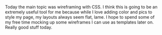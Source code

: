 Today the main topic was wireframing with CSS.  I think this is going to be an extremely useful tool for me because while I love adding color and pics to style my page, my layouts always seem flat, lame.  I hope to spend some of my free time mocking up some wireframes I can use as templates later on.  Really good stuff today.
